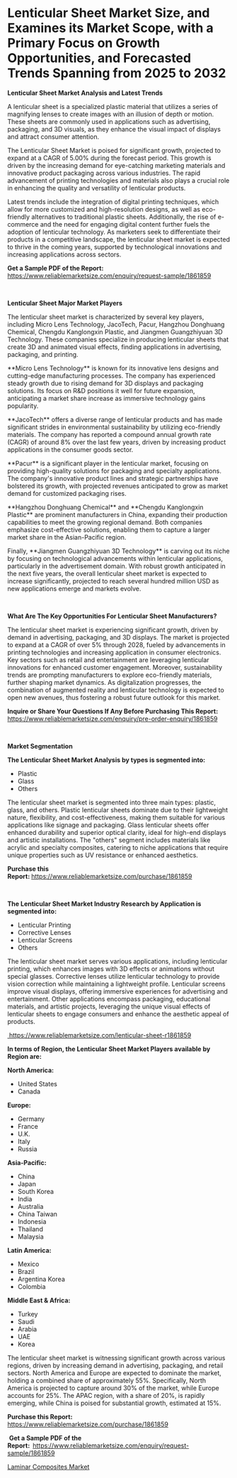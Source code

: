 <p><h1>Lenticular Sheet Market Size, and Examines its Market Scope, with a Primary Focus on Growth Opportunities, and Forecasted Trends Spanning from 2025 to 2032</h1></p><p><strong>Lenticular Sheet Market Analysis and Latest Trends</strong></p>
<p><p>A lenticular sheet is a specialized plastic material that utilizes a series of magnifying lenses to create images with an illusion of depth or motion. These sheets are commonly used in applications such as advertising, packaging, and 3D visuals, as they enhance the visual impact of displays and attract consumer attention. </p><p>The Lenticular Sheet Market is poised for significant growth, projected to expand at a CAGR of 5.00% during the forecast period. This growth is driven by the increasing demand for eye-catching marketing materials and innovative product packaging across various industries. The rapid advancement of printing technologies and materials also plays a crucial role in enhancing the quality and versatility of lenticular products.</p><p>Latest trends include the integration of digital printing techniques, which allow for more customized and high-resolution designs, as well as eco-friendly alternatives to traditional plastic sheets. Additionally, the rise of e-commerce and the need for engaging digital content further fuels the adoption of lenticular technology. As marketers seek to differentiate their products in a competitive landscape, the lenticular sheet market is expected to thrive in the coming years, supported by technological innovations and increasing applications across sectors.</p></p>
<p><strong>Get a Sample PDF of the Report:&nbsp;</strong> <a href="https://www.reliablemarketsize.com/enquiry/request-sample/1861859?utm_campaign=2996&utm_medium=2&utm_source=Github&utm_content=ia&utm_term=31032025&utm_id=lenticular-sheet">https://www.reliablemarketsize.com/enquiry/request-sample/1861859</a></p>
<p>&nbsp;</p>
<p><strong>Lenticular Sheet Major Market Players</strong></p>
<p><p>The lenticular sheet market is characterized by several key players, including Micro Lens Technology, JacoTech, Pacur, Hangzhou Donghuang Chemical, Chengdu Kanglongxin Plastic, and Jiangmen Guangzhiyuan 3D Technology. These companies specialize in producing lenticular sheets that create 3D and animated visual effects, finding applications in advertising, packaging, and printing.</p><p>**Micro Lens Technology** is known for its innovative lens designs and cutting-edge manufacturing processes. The company has experienced steady growth due to rising demand for 3D displays and packaging solutions. Its focus on R&D positions it well for future expansion, anticipating a market share increase as immersive technology gains popularity.</p><p>**JacoTech** offers a diverse range of lenticular products and has made significant strides in environmental sustainability by utilizing eco-friendly materials. The company has reported a compound annual growth rate (CAGR) of around 8% over the last few years, driven by increasing product applications in the consumer goods sector.</p><p>**Pacur** is a significant player in the lenticular market, focusing on providing high-quality solutions for packaging and specialty applications. The company's innovative product lines and strategic partnerships have bolstered its growth, with projected revenues anticipated to grow as market demand for customized packaging rises.</p><p>**Hangzhou Donghuang Chemical** and **Chengdu Kanglongxin Plastic** are prominent manufacturers in China, expanding their production capabilities to meet the growing regional demand. Both companies emphasize cost-effective solutions, enabling them to capture a larger market share in the Asian-Pacific region.</p><p>Finally, **Jiangmen Guangzhiyuan 3D Technology** is carving out its niche by focusing on technological advancements within lenticular applications, particularly in the advertisement domain. With robust growth anticipated in the next five years, the overall lenticular sheet market is expected to increase significantly, projected to reach several hundred million USD as new applications emerge and markets evolve.</p></p>
<p>&nbsp;</p>
<p><strong>What Are The Key Opportunities For Lenticular Sheet Manufacturers?</strong></p>
<p><p>The lenticular sheet market is experiencing significant growth, driven by demand in advertising, packaging, and 3D displays. The market is projected to expand at a CAGR of over 5% through 2028, fueled by advancements in printing technologies and increasing application in consumer electronics. Key sectors such as retail and entertainment are leveraging lenticular innovations for enhanced customer engagement. Moreover, sustainability trends are prompting manufacturers to explore eco-friendly materials, further shaping market dynamics. As digitalization progresses, the combination of augmented reality and lenticular technology is expected to open new avenues, thus fostering a robust future outlook for this market.</p></p>
<p><strong>Inquire or Share Your Questions If Any Before Purchasing This Report:</strong> <a href="https://www.reliablemarketsize.com/enquiry/pre-order-enquiry/1861859?utm_campaign=2996&utm_medium=2&utm_source=Github&utm_content=ia&utm_term=31032025&utm_id=lenticular-sheet">https://www.reliablemarketsize.com/enquiry/pre-order-enquiry/1861859</a></p>
<p>&nbsp;</p>
<p><strong>Market Segmentation</strong></p>
<p><strong>The Lenticular Sheet Market Analysis by types is segmented into:</strong></p>
<p><ul><li>Plastic</li><li>Glass</li><li>Others</li></ul></p>
<p><p>The lenticular sheet market is segmented into three main types: plastic, glass, and others. Plastic lenticular sheets dominate due to their lightweight nature, flexibility, and cost-effectiveness, making them suitable for various applications like signage and packaging. Glass lenticular sheets offer enhanced durability and superior optical clarity, ideal for high-end displays and artistic installations. The "others" segment includes materials like acrylic and specialty composites, catering to niche applications that require unique properties such as UV resistance or enhanced aesthetics.</p></p>
<p><strong>Purchase this Report:&nbsp;</strong><a href="https://www.reliablemarketsize.com/purchase/1861859?utm_campaign=2996&utm_medium=2&utm_source=Github&utm_content=ia&utm_term=31032025&utm_id=lenticular-sheet">https://www.reliablemarketsize.com/purchase/1861859</a></p>
<p>&nbsp;</p>
<p><strong>The Lenticular Sheet Market Industry Research by Application is segmented into:</strong></p>
<p><ul><li>Lenticular Printing</li><li>Corrective Lenses</li><li>Lenticular Screens</li><li>Others</li></ul></p>
<p><p>The lenticular sheet market serves various applications, including lenticular printing, which enhances images with 3D effects or animations without special glasses. Corrective lenses utilize lenticular technology to provide vision correction while maintaining a lightweight profile. Lenticular screens improve visual displays, offering immersive experiences for advertising and entertainment. Other applications encompass packaging, educational materials, and artistic projects, leveraging the unique visual effects of lenticular sheets to engage consumers and enhance the aesthetic appeal of products.</p></p>
<p><a href="https://www.reliablemarketsize.com/lenticular-sheet-r1861859?utm_campaign=2996&utm_medium=2&utm_source=Github&utm_content=ia&utm_term=31032025&utm_id=lenticular-sheet">&nbsp;https://www.reliablemarketsize.com/lenticular-sheet-r1861859</a></p>
<p><strong>In terms of Region, the Lenticular Sheet Market Players available by Region are:</strong></p>
<p>
    <p> <strong> North America: </strong>
        <ul>
            <li>United States</li>
            <li>Canada</li>
        </ul>
        </p> 
    <p> <strong> Europe: </strong>
        <ul>
            <li>Germany</li>
            <li>France</li>
            <li>U.K.</li>
            <li>Italy</li>
            <li>Russia</li>
        </ul>
        </p> 
    <p> <strong> Asia-Pacific: </strong>
        <ul>
            <li>China</li>
            <li>Japan</li>
            <li>South Korea</li>
            <li>India</li>
            <li>Australia</li>
            <li>China Taiwan</li>
            <li>Indonesia</li>
            <li>Thailand</li>
            <li>Malaysia</li>
        </ul>
        </p> 
    <p> <strong> Latin America: </strong>
        <ul>
            <li>Mexico</li>
            <li>Brazil</li>
            <li>Argentina Korea</li>
            <li>Colombia</li>
        </ul>
        </p> 
    <p> <strong> Middle East & Africa: </strong>
        <ul>
            <li>Turkey</li>
            <li>Saudi</li>
            <li>Arabia</li>
            <li>UAE</li>
            <li>Korea</li>
        </ul>
    </p>
    </p>
<p><p>The lenticular sheet market is witnessing significant growth across various regions, driven by increasing demand in advertising, packaging, and retail sectors. North America and Europe are expected to dominate the market, holding a combined share of approximately 55%. Specifically, North America is projected to capture around 30% of the market, while Europe accounts for 25%. The APAC region, with a share of 20%, is rapidly emerging, while China is poised for substantial growth, estimated at 15%.</p></p>
<p><strong>Purchase this Report: </strong><a href="https://www.reliablemarketsize.com/purchase/1861859?utm_campaign=2996&utm_medium=2&utm_source=Github&utm_content=ia&utm_term=31032025&utm_id=lenticular-sheet">https://www.reliablemarketsize.com/purchase/1861859</a></p>
<p>&nbsp;<strong>Get a Sample PDF of the Report:&nbsp;&nbsp;</strong><a href="https://www.reliablemarketsize.com/enquiry/request-sample/1861859?utm_campaign=2996&utm_medium=2&utm_source=Github&utm_content=ia&utm_term=31032025&utm_id=lenticular-sheet">https://www.reliablemarketsize.com/enquiry/request-sample/1861859</a></p>
<p><strong></strong></p>
<p><p><a href="https://github.com/ravenecashe/Market-Research-Report-List-1/blob/main/laminar-composites-market.md?utm_campaign=2996&utm_medium=2&utm_source=Github&utm_content=ia&utm_term=31032025&utm_id=lenticular-sheet">Laminar Composites Market</a></p></p>